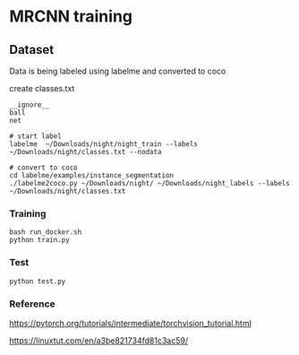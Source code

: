 # MRCNN training

## Dataset

Data is being labeled using labelme and converted to coco

create classes.txt

```
__ignore__
ball
net
```

```
# start label
labelme  ~/Downloads/night/night_train --labels  ~/Downloads/night/classes.txt --nodata

# convert to coco
cd labelme/examples/instance_segmentation
./labelme2coco.py ~/Downloads/night/ ~/Downloads/night_labels --labels ~/Downloads/night/classes.txt 
```


### Training

```
bash run_docker.sh
python train.py
```




### Test

```
python test.py
```




### Reference

https://pytorch.org/tutorials/intermediate/torchvision_tutorial.html

https://linuxtut.com/en/a3be821734fd81c3ac59/
